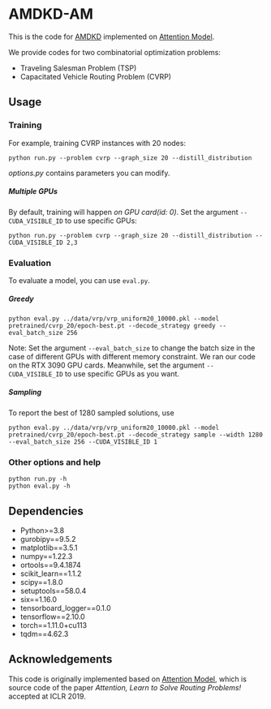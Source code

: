 # AMDKD-AM

This is the code for [AMDKD](https://openreview.net/forum?id=sOVNpUEgKMp) implemented on [Attention Model](https://github.com/wouterkool/attention-learn-to-route).

We provide codes for two combinatorial optimization problems:

- Traveling Salesman Problem (TSP)
- Capacitated Vehicle Routing Problem (CVRP)

## Usage

### Training

For example, training CVRP instances with 20 nodes:

```
python run.py --problem cvrp --graph_size 20 --distill_distribution
```

_options.py_ contains parameters you can modify.

##### Multiple GPUs
By default, training will happen *on GPU card(id: 0)*.
Set the argument `--CUDA_VISIBLE_ID` to use specific GPUs:

```
python run.py --problem cvrp --graph_size 20 --distill_distribution --CUDA_VISIBLE_ID 2,3
```

### Evaluation
To evaluate a model, you can use `eval.py`.

##### Greedy

```
python eval.py ../data/vrp/vrp_uniform20_10000.pkl --model pretrained/cvrp_20/epoch-best.pt --decode_strategy greedy --eval_batch_size 256
```

Note: Set the argument `--eval_batch_size` to change the batch size in the case of different GPUs with different memory constraint. We ran our code on the RTX 3090 GPU cards. Meanwhile, set the argument `--CUDA_VISIBLE_ID` to use specific GPUs as you want.

##### Sampling

To report the best of 1280 sampled solutions, use

```
python eval.py ../data/vrp/vrp_uniform20_10000.pkl --model pretrained/cvrp_20/epoch-best.pt --decode_strategy sample --width 1280 --eval_batch_size 256 --CUDA_VISIBLE_ID 1
```

### Other options and help
```
python run.py -h
python eval.py -h
```
## Dependencies

- Python>=3.8
- gurobipy==9.5.2
- matplotlib==3.5.1
- numpy==1.22.3
- ortools==9.4.1874
- scikit_learn==1.1.2
- scipy==1.8.0
- setuptools==58.0.4
- six==1.16.0
- tensorboard_logger==0.1.0
- tensorflow==2.10.0
- torch==1.11.0+cu113
- tqdm==4.62.3

## Acknowledgements

This code is originally implemented based on [Attention Model](https://github.com/wouterkool/attention-learn-to-route), which is source code of the paper _Attention, Learn to Solve Routing Problems!_ accepted at ICLR 2019.
